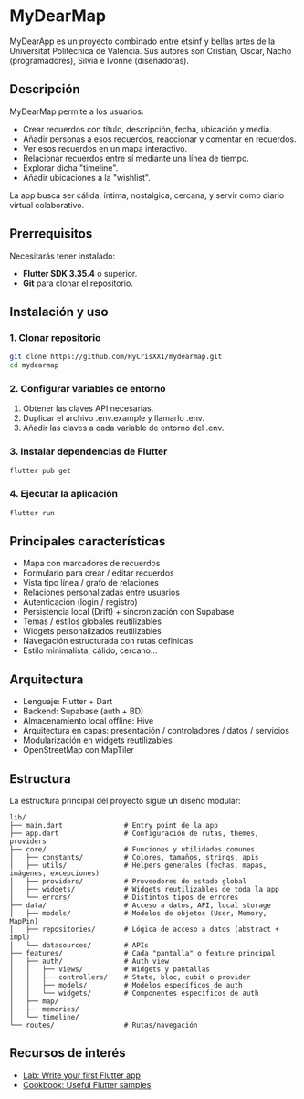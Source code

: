 # MyDearMap

MyDearApp es un proyecto combinado entre etsinf y bellas artes de la Universitat Politècnica de València.
Sus autores son Cristian, Oscar, Nacho (programadores), Silvia e Ivonne (diseñadoras).

## Descripción

MyDearMap permite a los usuarios:

- Crear recuerdos con título, descripción, fecha, ubicación y media.
- Añadir personas a esos recuerdos, reaccionar y comentar en recuerdos.
- Ver esos recuerdos en un mapa interactivo.
- Relacionar recuerdos entre sí mediante una línea de tiempo.
- Explorar dicha "timeline".
- Añadir ubicaciones a la "wishlist".

La app busca ser cálida, íntima, nostalgica, cercana, y servir como diario virtual colaborativo.

## Prerrequisitos

Necesitarás tener instalado:

* **Flutter SDK 3.35.4** o superior.
* **Git** para clonar el repositorio.

## Instalación y uso

### 1. Clonar repositorio

```bash
git clone https://github.com/HyCrisXXI/mydearmap.git
cd mydearmap
```

### 2. Configurar variables de entorno

1. Obtener las claves API necesarias.
2. Duplicar el archivo .env.example y llamarlo .env.
3. Añadir las claves a cada variable de entorno del .env.

### 3. Instalar dependencias de Flutter

```bash
flutter pub get
```

### 4. Ejecutar la aplicación

```bash
flutter run
```

## Principales características

- Mapa con marcadores de recuerdos
- Formulario para crear / editar recuerdos
- Vista tipo línea / grafo de relaciones
- Relaciones personalizadas entre usuarios
- Autenticación (login / registro)
- Persistencia local (Drift) + sincronización con Supabase
- Temas / estilos globales reutilizables
- Widgets personalizados reutilizables
- Navegación estructurada con rutas definidas
- Estilo minimalista, cálido, cercano...

## Arquitectura

- Lenguaje: Flutter + Dart
- Backend: Supabase (auth + BD)
- Almacenamiento local offline: Hive
- Arquitectura en capas: presentación / controladores / datos / servicios
- Modularización en widgets reutilizables
- OpenStreetMap con MapTiler

## Estructura

La estructura principal del proyecto sigue un diseño modular:
```text
lib/
├── main.dart               # Entry point de la app
├── app.dart                # Configuración de rutas, themes, providers
├── core/                   # Funciones y utilidades comunes
│   ├── constants/          # Colores, tamaños, strings, apis
│   ├── utils/              # Helpers generales (fechas, mapas, imágenes, excepciones)
│   ├── providers/          # Proveedores de estado global
│   ├── widgets/            # Widgets reutilizables de toda la app
│   └── errors/             # Distintos tipos de errores
├── data/                   # Acceso a datos, API, local storage
│   ├── models/             # Modelos de objetos (User, Memory, MapPin)
│   ├── repositories/       # Lógica de acceso a datos (abstract + impl)
│   └── datasources/        # APIs
├── features/               # Cada "pantalla" o feature principal
│   ├── auth/               # Auth view
│   │   ├── views/          # Widgets y pantallas
│   │   ├── controllers/    # State, bloc, cubit o provider
│   │   ├── models/         # Modelos específicos de auth
│   │   └── widgets/        # Componentes específicos de auth
│   ├── map/
│   ├── memories/
│   └── timeline/
└── routes/                 # Rutas/navegación
```

## Recursos de interés

- [Lab: Write your first Flutter app](https://docs.flutter.dev/get-started/codelab)
- [Cookbook: Useful Flutter samples](https://docs.flutter.dev/cookbook)
